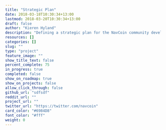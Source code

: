 ```yaml
---
title: "Strategic Plan"
date: 2018-03-18T10:30:34+13:00
lastmod: 2018-03-20T10:30:34+13:00
draft: false
author: "Kieren Hyland"
description: "Defining a strategic plan for the NavCoin community developers and content creators to help align the community’s efforts."
resources: []
categories: []
slug: ""
type: "project"
feature_image: ""
show_title_text: false
percent_complete: 75
in_progress: true
completed: false
show_on_roadmap: true
show_on_projects: false
allow_click_through: false
github_url: "sdfsdf"
reddit_url: ""
project_url: ""
twitter_url: "https://twitter.com/navcoin"
card_color: "#6984D8"
font_color: "#fff"
weight: 0
---
```

